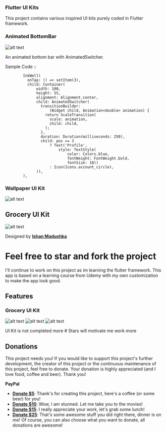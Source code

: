 ### Flutter UI Kits

This project contains various inspired UI kits purely coded in Flutter framework.

### Animated BottomBar

![alt text](https://raw.githubusercontent.com/leoelstin/Flutter-UI-Kits/master/images/ezgif.com-crop.gif)

An animated bottom bar with AnimatedSwitcher.

Sample Code :: 

            InkWell(
              onTap: () => setItem(3),
              child: Container(
                  width: 100,
                  height: 55,
                  alignment: Alignment.center,
                  child: AnimatedSwitcher(
                    transitionBuilder:
                        (Widget child, Animation<double> animation) {
                      return ScaleTransition(
                        scale: animation,
                        child: child,
                      );
                    },
                    duration: Duration(milliseconds: 250),
                    child: pos == 3
                        ? Text('Profile',
                            style: TextStyle(
                                color: Colors.blue,
                                fontWeight: FontWeight.bold,
                                fontSize: 18))
                        : Icon(Icons.account_circle),
                  )),
            ),


### Wallpaper UI Kit

![alt text](https://raw.githubusercontent.com/leoelstin/Flutter-UI-Kits/master/screenshots/attachment.jpg?raw=true)


## Grocery UI Kit
![alt text](https://github.com/leoelstin/flutter_widgets/blob/master/screenshots/preview.jpg?raw=true)

Designed by **[Ishan Madushka](https://www.uplabs.com/ishan_madushka)**

# Feel free to star and fork the project

I'll continue to work on this project as im learning the flutter framework. 
This app is based on a learning course from Udemy with my own customization to make the app look good.

## Features

### Grocery UI Kit

![alt text](https://github.com/leoelstin/flutter_widgets/blob/master/screenshots/Screenshot%202019-04-28%20at%2012.01.16%20AM.png?raw=true) ![alt text](https://github.com/leoelstin/flutter_widgets/blob/master/screenshots/Screenshot%202019-04-28%20at%2012.01.23%20AM.png?raw=true) ![alt text](https://github.com/leoelstin/flutter_widgets/blob/master/screenshots/Screenshot%202019-04-28%20at%2012.01.36%20AM.png?raw=true)

 UI Kit is not completed more # Stars will motivate me work more

Donations
---------

This project needs you! If you would like to support this project's further development, the creator of this project or the continuous maintenance of this project, feel free to donate. Your donation is highly appreciated (and I love food, coffee and beer). Thank you!

**PayPal**

* **[Donate $5](https://www.paypal.me/leoelstin/5)**: Thank's for creating this project, here's a coffee (or some beer) for you!
* **[Donate $10](https://www.paypal.me/leoelstin/10)**: Wow, I am stunned. Let me take you to the movies!
* **[Donate $15](https://www.paypal.me/leoelstin/15)**: I really appreciate your work, let's grab some lunch!
* **[Donate $25](https://www.paypal.me/leoelstin/25)**: That's some awesome stuff you did right there, dinner is on me!
Of course, you can also choose what you want to donate, all donations are awesome!

